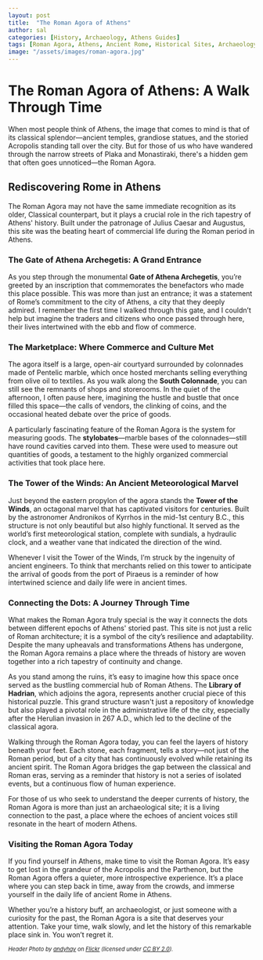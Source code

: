 ```yaml
---
layout: post
title:  "The Roman Agora of Athens"
author: sal
categories: [History, Archaeology, Athens Guides]
tags: [Roman Agora, Athens, Ancient Rome, Historical Sites, Archaeology, Travel Tips, Greek History, Cultural Heritage]
image: "/assets/images/roman-agora.jpg"
---
```


# The Roman Agora of Athens: A Walk Through Time

When most people think of Athens, the image that comes to mind is that of its classical splendor—ancient temples, grandiose statues, and the storied Acropolis standing tall over the city. But for those of us who have wandered through the narrow streets of Plaka and Monastiraki, there's a hidden gem that often goes unnoticed—the Roman Agora.

## Rediscovering Rome in Athens

The Roman Agora may not have the same immediate recognition as its older, Classical counterpart, but it plays a crucial role in the rich tapestry of Athens' history. Built under the patronage of Julius Caesar and Augustus, this site was the beating heart of commercial life during the Roman period in Athens.

### The Gate of Athena Archegetis: A Grand Entrance

As you step through the monumental **Gate of Athena Archegetis**, you’re greeted by an inscription that commemorates the benefactors who made this place possible. This was more than just an entrance; it was a statement of Rome’s commitment to the city of Athens, a city that they deeply admired. I remember the first time I walked through this gate, and I couldn’t help but imagine the traders and citizens who once passed through here, their lives intertwined with the ebb and flow of commerce.

### The Marketplace: Where Commerce and Culture Met

The agora itself is a large, open-air courtyard surrounded by colonnades made of Pentelic marble, which once hosted merchants selling everything from olive oil to textiles. As you walk along the **South Colonnade**, you can still see the remnants of shops and storerooms. In the quiet of the afternoon, I often pause here, imagining the hustle and bustle that once filled this space—the calls of vendors, the clinking of coins, and the occasional heated debate over the price of goods.

A particularly fascinating feature of the Roman Agora is the system for measuring goods. The **stylobates**—marble bases of the colonnades—still have round cavities carved into them. These were used to measure out quantities of goods, a testament to the highly organized commercial activities that took place here.

### The Tower of the Winds: An Ancient Meteorological Marvel

Just beyond the eastern propylon of the agora stands the **Tower of the Winds**, an octagonal marvel that has captivated visitors for centuries. Built by the astronomer Andronikos of Kyrrhos in the mid-1st century B.C., this structure is not only beautiful but also highly functional. It served as the world’s first meteorological station, complete with sundials, a hydraulic clock, and a weather vane that indicated the direction of the wind.

Whenever I visit the Tower of the Winds, I’m struck by the ingenuity of ancient engineers. To think that merchants relied on this tower to anticipate the arrival of goods from the port of Piraeus is a reminder of how intertwined science and daily life were in ancient times.


### Connecting the Dots: A Journey Through Time

What makes the Roman Agora truly special is the way it connects the dots between different epochs of Athens' storied past. This site is not just a relic of Roman architecture; it is a symbol of the city’s resilience and adaptability. Despite the many upheavals and transformations Athens has undergone, the Roman Agora remains a place where the threads of history are woven together into a rich tapestry of continuity and change.

As you stand among the ruins, it’s easy to imagine how this space once served as the bustling commercial hub of Roman Athens. The **Library of Hadrian**, which adjoins the agora, represents another crucial piece of this historical puzzle. This grand structure wasn't just a repository of knowledge but also played a pivotal role in the administrative life of the city, especially after the Herulian invasion in 267 A.D., which led to the decline of the classical agora.

Walking through the Roman Agora today, you can feel the layers of history beneath your feet. Each stone, each fragment, tells a story—not just of the Roman period, but of a city that has continuously evolved while retaining its ancient spirit. The Roman Agora bridges the gap between the classical and Roman eras, serving as a reminder that history is not a series of isolated events, but a continuous flow of human experience.

For those of us who seek to understand the deeper currents of history, the Roman Agora is more than just an archaeological site; it is a living connection to the past, a place where the echoes of ancient voices still resonate in the heart of modern Athens.

### Visiting the Roman Agora Today

If you find yourself in Athens, make time to visit the Roman Agora. It’s easy to get lost in the grandeur of the Acropolis and the Parthenon, but the Roman Agora offers a quieter, more introspective experience. It’s a place where you can step back in time, away from the crowds, and immerse yourself in the daily life of ancient Rome in Athens.

Whether you’re a history buff, an archaeologist, or just someone with a curiosity for the past, the Roman Agora is a site that deserves your attention. Take your time, walk slowly, and let the history of this remarkable place sink in. You won’t regret it.

<span style="font-size: 0.8em;">*Header Photo by [andyhay](https://www.flickr.com/photos/andyhay/29017490936) on [Flickr](https://www.flickr.com) (licensed under [CC BY 2.0](https://creativecommons.org/licenses/by/2.0/)).*</span>